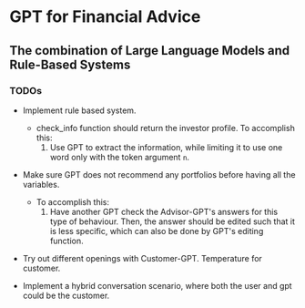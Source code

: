 # GPT for Financial Advice
## The combination of Large Language Models and Rule-Based Systems

### TODOs
- Implement rule based system.
    - check_info function should return the investor profile. To accomplish this:
        1. Use GPT to extract the information, while limiting it to use one word only with the token argument ``n``.

- Make sure GPT does not recommend any portfolios before having all the variables.
    -  To accomplish this: 
        1. Have another GPT check the Advisor-GPT's answers for this type of behaviour. Then, the answer should be edited such that it is less specific, which can also be done by GPT's editing function.

- Try out different openings with Customer-GPT. Temperature for customer.

- Implement a hybrid conversation scenario, where both the user and gpt could be the customer.